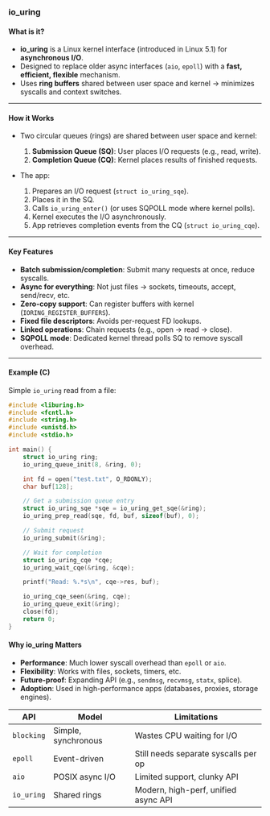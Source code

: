 ### io_uring

#### What is it?
- **io_uring** is a Linux kernel interface (introduced in Linux 5.1) for **asynchronous I/O**.  
- Designed to replace older async interfaces (`aio`, `epoll`) with a **fast, efficient, flexible** mechanism.  
- Uses **ring buffers** shared between user space and kernel → minimizes syscalls and context switches.

---

#### How it Works
- Two circular queues (rings) are shared between user space and kernel:
  1. **Submission Queue (SQ)**: User places I/O requests (e.g., read, write).  
  2. **Completion Queue (CQ)**: Kernel places results of finished requests.  

- The app:
  1. Prepares an I/O request (`struct io_uring_sqe`).  
  2. Places it in the SQ.  
  3. Calls `io_uring_enter()` (or uses SQPOLL mode where kernel polls).  
  4. Kernel executes the I/O asynchronously.  
  5. App retrieves completion events from the CQ (`struct io_uring_cqe`).  

---

#### Key Features
- **Batch submission/completion**: Submit many requests at once, reduce syscalls.  
- **Async for everything**: Not just files → sockets, timeouts, accept, send/recv, etc.  
- **Zero-copy support**: Can register buffers with kernel (`IORING_REGISTER_BUFFERS`).  
- **Fixed file descriptors**: Avoids per-request FD lookups.  
- **Linked operations**: Chain requests (e.g., open → read → close).  
- **SQPOLL mode**: Dedicated kernel thread polls SQ to remove syscall overhead.  

---

#### Example (C)
Simple `io_uring` read from a file:

```c
#include <liburing.h>
#include <fcntl.h>
#include <string.h>
#include <unistd.h>
#include <stdio.h>

int main() {
    struct io_uring ring;
    io_uring_queue_init(8, &ring, 0);

    int fd = open("test.txt", O_RDONLY);
    char buf[128];

    // Get a submission queue entry
    struct io_uring_sqe *sqe = io_uring_get_sqe(&ring);
    io_uring_prep_read(sqe, fd, buf, sizeof(buf), 0);

    // Submit request
    io_uring_submit(&ring);

    // Wait for completion
    struct io_uring_cqe *cqe;
    io_uring_wait_cqe(&ring, &cqe);

    printf("Read: %.*s\n", cqe->res, buf);

    io_uring_cqe_seen(&ring, cqe);
    io_uring_queue_exit(&ring);
    close(fd);
    return 0;
}
```


#### Why io_uring Matters

- **Performance**: Much lower syscall overhead than `epoll` or `aio`.
- **Flexibility**: Works with files, sockets, timers, etc.
- **Future-proof**: Expanding API (e.g., `sendmsg`, `recvmsg`, `statx`, splice).
- **Adoption**: Used in high-performance apps (databases, proxies, storage engines).

|API|Model|Limitations|
|---|---|---|
|`blocking`|Simple, synchronous|Wastes CPU waiting for I/O|
|`epoll`|Event-driven|Still needs separate syscalls per op|
|`aio`|POSIX async I/O|Limited support, clunky API|
|`io_uring`|Shared rings|Modern, high-perf, unified async API|